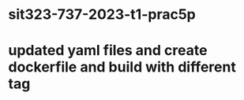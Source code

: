 # sit323-737-2023-t1-prac5p
# updated yaml files and create dockerfile and build with different tag
